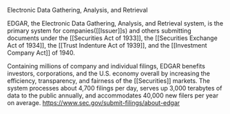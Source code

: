 Electronic Data Gathering, Analysis, and Retrieval

EDGAR, the Electronic Data Gathering, Analysis, and Retrieval system, is the primary system for companies([[Issuer]]s) and others submitting documents under the [[Securities Act of 1933]], the [[Securities Exchange Act of 1934]], the [[Trust Indenture Act of 1939]], and the [[Investment Company Act]] of 1940. 

Containing millions of company and individual filings, EDGAR benefits investors, corporations, and the U.S. economy overall by increasing the efficiency, transparency, and fairness of the [[Securities]] markets. The system processes about 4,700 filings per day, serves up 3,000 terabytes of data to the public annually, and accommodates 40,000 new filers per year on average.
https://www.sec.gov/submit-filings/about-edgar